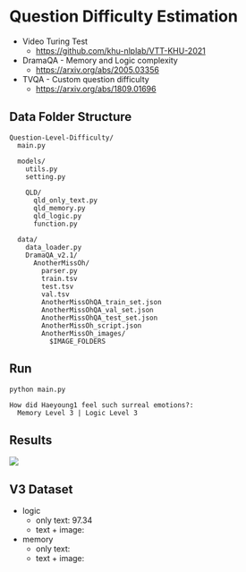 # Question Difficulty Estimation
- Video Turing Test
  - https://github.com/khu-nlplab/VTT-KHU-2021
- DramaQA - Memory and Logic complexity <br>
  - https://arxiv.org/abs/2005.03356 <br>
- TVQA - Custom question difficulty <br>
  - https://arxiv.org/abs/1809.01696

## Data Folder Structure
```
Question-Level-Difficulty/
  main.py
  
  models/
    utils.py
    setting.py
    
    QLD/
      qld_only_text.py
      qld_memory.py
      qld_logic.py
      function.py
      
  data/
    data_loader.py
    DramaQA_v2.1/
      AnotherMissOh/
        parser.py
        train.tsv
        test.tsv
        val.tsv
        AnotherMissOhQA_train_set.json
        AnotherMissOhQA_val_set.json
        AnotherMissOhQA_test_set.json
        AnotherMissOh_script.json
        AnotherMissOh_images/
          $IMAGE_FOLDERS
```

## Run
  ```
  python main.py
  
  How did Haeyoung1 feel such surreal emotions?:
    Memory Level 3 | Logic Level 3 
  ```

## Results
<img src='https://user-images.githubusercontent.com/55969260/121448461-a7c5b800-c9d2-11eb-9d8e-b56e4ea8bcbc.png'>

## V3 Dataset
- logic
    - only text: 97.34
    - text + image:
- memory
    - only text:
    - text + image:
